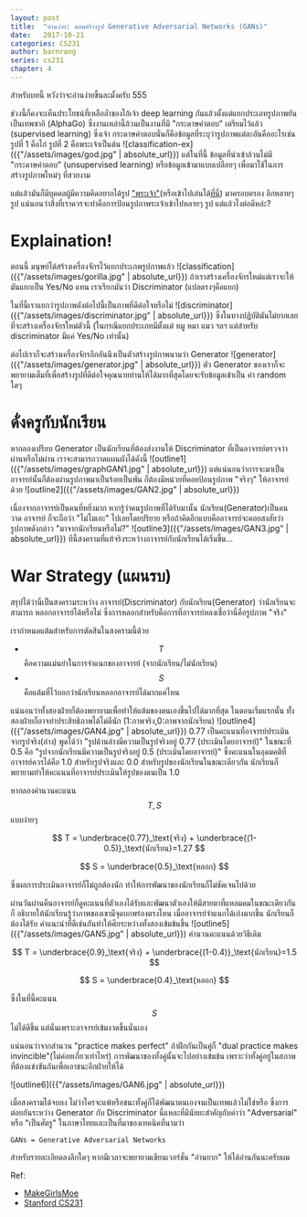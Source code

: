 ```yaml
---
layout: post
title:  "อ่านง่าย: คอมสร้างรูป Generative Adversarial Networks (GANs)"
date:   2017-10-21
categories: CS231
author: barnrang
series: cs231
chapter: 4
---
```

สำหรับบทนี้ หวังว่าจะอ่านง่ายขึ้นละมั้งครับ 555

ช่วงนี้ก็คงจะเห็นประโยชน์ที่เหลือล้ำของไอ้เจ้า deep learning กันแล้วตั้งแต่แยกประเภทรูปภาพยันเป็นเทพซาอิ
(AlphaGo) ซึ่งงานเหล่านี้ล้วนเป็นงานที่มี "กระดาษคำตอบ" เตรียมไว้แล้ว (supervised learning) ซึ่งเจ้า
กระดาษคำตอบนั่นก็คือข้อมูลที่ระบุว่ารูปภาพแต่ละอันคืออะไรเช่น รูปที่ 1 คือไก่ รูปที่ 2 คือพระเจ้าเป็นต้น
![classification-ex]({{"/assets/images/god.jpg" | absolute_url}})
แต่ในที่นี้
ข้อมูลที่นำเข้าล้วนไม่มี "กระดาษคำตอบ" (unsupervised learning) หรือข้อมูลเข้ามาแบบเปลือยๆ เพื่อมาใช้ในการ
สร้างรูปภาพใหม่ๆ ที่สวยงาม
<!--more-->
แต่แล้วมันก็มีบุคคลผู้มีความคิดอยากได้รูป <a href="https://arxiv.org/abs/1708.05509" target="blank">"พระเจ้า"</a>(หรือเข้าไปเล่นได้<a href="http://make.girls.moe/#/" target="blank">ที่นี่</a>) มาครอบครอง
อีกหลายๆ รูป แน่นอนว่าสิ่งที่เราควรจะทำคือการป้อนรูปภาพระเจ้าเข้าไปหลายๆ รูป แต่แล้วไงต่อดีหล่ะ?

# Explaination!
ตอนนี้ มนุษย์ได้สร้างเครื่องจักรไว้แยกประเภพรูปภาพแล้ว
![classification]({{"/assets/images/gorilla.jpg" | absolute_url}})
ถ้าเราสร้างเครื่องจักรใหม่แต่เราจะให้มันแยกเป็น Yes/No แทน เราเรียกมันว่า Discriminator (แปลตรงๆคือแยก)

ในที่นี้เราแยกว่ารูปภาพดังต่อไปนี้เป็นภาพที่ดีต่อใจหรือไม่
![discriminator]({{"/assets/images/discriminator.jpg" | absolute_url}})
ซึ่งในทางปฏิบัติมันไม่ยากเลยที่จะสร้างเครื่องจักรใหม่ตัวนี้ (ในกรณีแยกประเภทมีตั้งแต่ หมู หมา แมว ฯลฯ
แต่สำหรับ discriminator มีแค่ Yes/No เท่านั้น)

ต่อไปเราก็จะสร้างเครื่องจักรอีกอันนึงเป็นตัวสร้างรูปภาพนามว่า Generator
![generator]({{"/assets/images/generator.jpg" | absolute_url}})
ตัว Generator ของเราก็จะพยายามเต็มที่เพื่อสร้างรูปที่ดีต่อใจคุณนายท่านให้ได้มากที่สุดโดยจะรับข้อมูลเข้าเป็น
ค่า random ใดๆ

# ดั่งครูกับนักเรียน
หากลองเปรียบ Generator เป็นนักเรียนที่ต้องส่งงานให้ Discriminator ที่เป็นอาจารย์ตรวจว่าผ่านหรือไม่ผ่าน
เราจะสามารถวาดแผนผังได้ดังนี้
![outline1]({{"/assets/images/graphGAN1.jpg" | absolute_url}})
แต่แน่นอนว่าการจะมาเป็นอาจารย์นั้นก็ต้องผ่านรูปภาพมาเป็นร้อยเป็นพัน ก็ต้องมีหน่วยที่คอยป้อนรูปภาพ "จริงๆ"
ให้อาจารย์ด้วย
![outline2]({{"/assets/images/GAN2.jpg" | absolute_url}})

เนื่องจากอาจารย์เป็นคนที่หยิ่งมาก หากรู้ว่าคนรูปภาพที่ได้รับมานั้น นักเรียน(Generator)เป็นคนวาด อาจารย์
ก็จะถือว่า "ไม่โมเอะ" ไปเลยโดยปริยาย หรือถ้าคิดอีกแบบคืออาจารย์จะคอยสงสัยว่ารูปภาพดังกล่าว "มาจากนักเรียนหรือไม่?"
![outline3]({{"/assets/images/GAN3.jpg" | absolute_url}})
ทีนี้สงครามที่แท้จริงระหว่างอาจารย์กับนักเรียนได้เริ่มขึ้น...

# War Strategy (แผนรบ)
สรุปได้ว่านี่เป็นสงครามระหว่าง อาจารย์(Discriminator) กับนักเรียน(Generator) ว่านักเรียนจะสามารถ
หลอกอาจารย์ได้หรือไม่ ซึ่งการหลอกสำหรับคือการที่อาจารย์หลงเชื่อว่านี่คือรูปภาพ "จริง"

เรากำหนดแต้มสำหรับการตัดสินในสงครามนี้ด้วย
  - $$T$$ คือความแม่นยำในการจำแนกของอาจารย์ (จากนักเรียน/ไม่นักเรียน)
  - $$S$$ คือแต้มที่ไว้บอกว่านักเรียนหลอกอาจารย์ได้มากแค่ไหน

แน่นอนว่าทั้งสองฝ่ายก็ต้องพยายามเพื่อทำให้แต้มของตนเองขึ้นไปได้มากที่สุด
ในตอนเริ่มแรกนั้น ทั้งสองฝ่ายก็อาจทำประสิทธิภาพได้ไม่ดีนัก (1:ภาพจริง,0:ภาพจากนักเรียน)
![outline4]({{"/assets/images/GAN4.jpg" | absolute_url}})
0.77 เป็นคะแนนที่อาจารย์ประเมินจากรูปจริง(ล่าง) พูดได้ว่า "รูปด้านล่างมีความเป็นรูปจริงอยู่ 0.77 (ประเมินโดยอาจารย์)"
ในขณะที่ 0.5 คือ "รูปจากนักเรียนมีความเป็นรูปจริงอยู่ 0.5 (ประเมินโดยอาจารย์)" ซึ่งคะแนนในอุดมคติที่อาจารย์ควรได้คือ
1.0 สำหรับรูปจริงและ 0.0 สำหรับรูปของนักเรียนในขณะเดียวกัน นักเรียนก็พยายามทำให้คะแนนที่อาจารย์ประเมินให้รูปของตนเป็น
1.0

หากลองคำนวนคะแนน $$T,S$$ แบบง่ายๆ

$$ T = \underbrace{0.77}_\text{จริง} + \underbrace{(1-0.5)}_\text{นักเรียน}=1.27 $$


$$ S = \underbrace{0.5}_\text{หลอก} $$

ซึ่งผลการประเมินอาจารย์ก็ไม่ถูกต้องนัก ทำให้การพัฒนาของนักเรียนก็ไม่ชัดเจนไปด้วย

ผ่านวันผ่านคืนอาจารย์ก็ดูคะแนนที่ตัวเองได้รับและพัฒนาตัวเองให้มีสายตาที่แหลมคมในขณะเดียวกันก็
อธิบายให้นักเรียนรู้ว่าภาพของเขามีจุดบกพร่องตรงไหน เมื่ออาจารย์จำแนกได้เก่งมากขึ้น นักเรียนก็ต้องได้รับ
คำแนะนำที่ดีเช่นกันทำให้ศึกระหว่างทั้งสองเข้มข้นขึ้น
![outline5]({{"/assets/images/GAN5.jpg" | absolute_url}})
คำนวนคะแนนด้วยวิธีเดิม

$$ T = \underbrace{0.9}_\text{จริง} + \underbrace{(1-0.4)}_\text{นักเรียน}=1.5 $$


$$ S = \underbrace{0.4}_\text{หลอก} $$

ซึ่งในที่นี้คะแนน $$S$$ ไม่ได้ดีขึ้น แต่นั่นเพราะอาจารย์เข้มงวดขึ้นนั่นเอง

แน่นอนว่าจากสำนวน "practice makes perfect" ถ้าฝึกกันเป็นคู่ก็ "dual practice makes invincible"(ไม่ค่อยเกี่ยวเท่าไหร่)
การพัฒนาของทั้งคู่นั้นจะไปอย่างเข้มข้น เพราะว่าทั้งคู่อยู่ในสภาพที่ต้องแข่งขันกันเพื่อเอาชนะอีกฝ่ายให้ได้

![outline6]({{"/assets/images/GAN6.jpg" | absolute_url}})

เมื่อสงครามได้จบลง ไม่ว่าใครจะแพ้หรือชนะทั้งคู่ก็ได้พัฒนาตนเองจนเป็นเทพแล้วไม่ใช่หรือ ซึ่งการต่อยกันระหว่าง
Generator กับ Discriminator นี่แหละที่มีนัยยะสำคัญกับคำว่า "Adversarial" หรือ "เป็นศัตรู" ในภาษาไทยและเป็นที่มาของเทคนิคที่นามว่า
~~~~
GANs = Generative Adversarial Networks
~~~~
สำหรับรายละเอียดลงลึกใดๆ หากมีเวลาจะพยายามเขียนเวอร์ชั่น "อ่านยาก" ให้ได้อ่านกันนะครับผม

Ref:
- <a href="http://make.girls.moe/#/" target="blank">MakeGirlsMoe</a>
- <a href="http://cs231n.stanford.edu/" target="blank">Stanford CS231</a>
